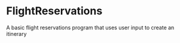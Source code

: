 # FlightReservations
A basic flight reservations program that uses user input to create an itinerary
